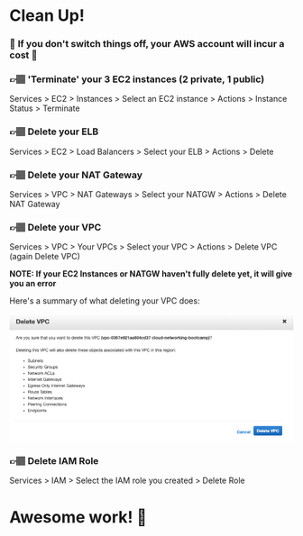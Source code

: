 # Clean Up!

### 🚨 __If you don't switch things off, your AWS account will incur a cost__ 🚨

### 👉🏽 'Terminate' your 3 EC2 instances (2 private, 1 public)
Services > EC2 > Instances > Select an EC2 instance > Actions > Instance Status > Terminate

### 👉🏽 Delete your ELB
Services > EC2 > Load Balancers > Select your ELB > Actions > Delete

### 👉🏽 Delete your NAT Gateway
Services > VPC > NAT Gateways > Select your NATGW > Actions > Delete NAT Gateway

### 👉🏽 Delete your VPC
Services > VPC > Your VPCs > Select your VPC > Actions > Delete VPC (again Delete VPC)

__NOTE: If your EC2 Instances or NATGW haven't fully delete yet, it will give you an error__

Here's a summary of what deleting your VPC does:

![Delete VPC](images/delete_VPC.png)

### 👉🏽 Delete IAM Role
Services > IAM > Select the IAM role you created > Delete Role

# Awesome work! 🌈

